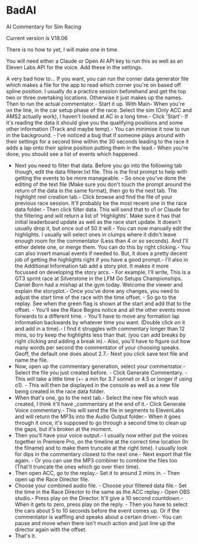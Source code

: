 # BadAI
AI Commentary for Sim Racing

Current version is V18.06

There is no how to yet, I will make one in time. 

You will need either a Claude or Open AI API key to run this as well as an Eleven Labs API for the voice. Add these in the settings.

A very bad how to...
If you want, you can run the corner data generator file which makes a file for the app to read which corner you're on based off spline position. I usually do a practice session beforehand and get the top two or three overtaking locations. Otherwise it just makes up the names.
Then to run the actual commentator.- Start it up. With Main- When you're on the line, in the car setup phase of the race. Select the sim (Only ACC and AMS2 actually work), I haven't looked at AC in a long time.- Click 'Start'- If it's reading the data it should give you the qualifying positions and some other information (Track and maybe temp).- You can minimise it now to run in the background. - I've noticed a bug that if someone plays around with their settings for a second time within the 30 seconds leading to the race it adds a lap onto their spline position putting them in the lead.- When you're done, you should see a list of events which happened. 
- Next you need to filter that data. Before you go into the following tab though, edit the data filterer.txt file. This is the first prompt to help with getting the events to be more manageable. - So once you've done the editing of the text file (Make sure you don't touch the prompt around the return of the data in the same format), then go to the next tab. The highlight reel creation tab.- Click browse and find the file of your previous race session. It'll probably be the most recent one in the race data folder.- Then click filter data. This will send that to o1 or Claude for the filtering and will return a list of 'Highlights'. Make sure it has that initial leaderboard update as well as the race start update. It doesn't usually drop it, but once out of 50 it will.- You can now manually edit the highlights. I usually will select ones in clumps where it didn't leave enough room for the commentator (Less than 4 or so seconds). And I'll either delete one, or merge them. You can do this by right clicking.- You can also insert manual events if needed to. But, it does a pretty decent job of getting the highlights right if you have a good prompt.- I'll also in the Additional Information tab add a story plot. It makes it more focussed on developing the story arcs. - For example, I'll write, This is a GT3 sprint race at Silverstone in the LFM Go Setups Championships. Daniel Born had a mishap at the gym today. Welcome the viewer and explain the storyplot.- Once you've done any changes, you need to adjust the start time of the race with the time offset. - So go to the replay. See when the green flag is shown at the start and add that to the offset. - You'll see the Race Begins notice and all the other events move forwards to a different time. - You'll have to move any formation lap information backwards by whatever time you want. (Double click on it and add in a time).- I find it struggles with commentary longer than 12 mins, so try keep the highlights less than that. (you can add breaks by right clicking and adding a break in).- Also, you'll have to figure out how many words per second the commentator of your choosing speaks. Geoff, the default one does about 2.7.- Next you click save text file and name the file.
- Now, open up the commentary generation, select your commentator.- Select the file you just created before. - Click Generate Commentary. - This will take a little time (+- a min for 3.7 sonnet or 4.5 or longer if using o1). - This will then be displayed in the console as well as a new file being created in the race data folder.
- When that's one, go to the next tab.- Select the new file which was created, I think it'll have _commentary at the end of it.- Click Generate Voice commentary.- This will send the file in segments to ElevenLabs and will return the MP3s into the Audio Output folder.- When it goes through it once, it's supposed to go through a second time to clean up the gaps, but it's broken at the moment.
- Then you'll have your voice output.- I usually now either put the voices together in Premiere Pro, on the timeline at the correct time location (In the filname) and to make them truncate at the right time). I usually look for dips in the commentary closest to the next one.- Next export that file again. - Or you can use the MP3 combiner to combine the files too (That'll truncate the ones which go over their time).
- Then open ACC, go to the replay.- Set it to around 2 mins in. - Then open up the Race Director file. 
- Choose your combined audio file. - Choose your filtered data file.- Set the time in the Race Director to the same as the ACC replay.- Open OBS studio.- Press play on the Director. It'll give a 10 second countdown.- When it gets to zero, press play on the reply. - Then you have to select the cars about 5 to 10 seconds before the event comes up. Or if the commentator is waffling and speaks about a certain driver.- You can pause and move when there isn't much action and just line up the director again with the offset. 
- That's it.

